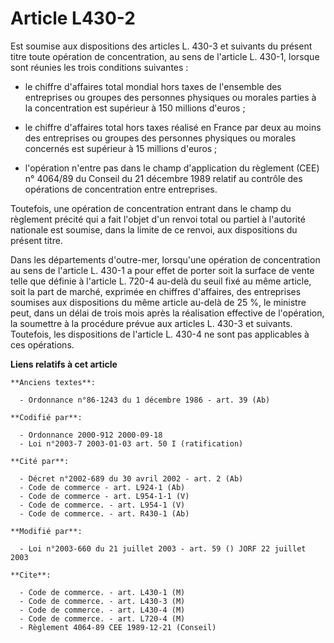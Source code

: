 # Article L430-2

Est soumise aux dispositions des articles L. 430-3 et suivants du présent titre toute opération de concentration, au sens de
l'article L. 430-1, lorsque sont réunies les trois conditions suivantes :

- le chiffre d'affaires total mondial hors taxes de l'ensemble des entreprises ou groupes des personnes physiques ou morales
parties à la concentration est supérieur à 150 millions d'euros ;

- le chiffre d'affaires total hors taxes réalisé en France par deux au moins des entreprises ou groupes des personnes
physiques ou morales concernés est supérieur à 15 millions d'euros ;

- l'opération n'entre pas dans le champ d'application du règlement (CEE) n° 4064/89 du Conseil du 21 décembre 1989 relatif au
contrôle des opérations de concentration entre entreprises.

Toutefois, une opération de concentration entrant dans le champ du règlement précité qui a fait l'objet d'un renvoi total ou
partiel à l'autorité nationale est soumise, dans la limite de ce renvoi, aux dispositions du présent titre.

Dans les départements d'outre-mer, lorsqu'une opération de concentration au sens de l'article L. 430-1 a pour effet de porter
soit la surface de vente telle que définie à l'article L. 720-4 au-delà du seuil fixé au même article, soit la part de
marché, exprimée en chiffres d'affaires, des entreprises soumises aux dispositions du même article au-delà de 25 %, le
ministre peut, dans un délai de trois mois après la réalisation effective de l'opération, la soumettre à la procédure prévue
aux articles L. 430-3 et suivants. Toutefois, les dispositions de l'article L. 430-4 ne sont pas applicables à ces
opérations.

**Liens relatifs à cet article**

	**Anciens textes**:

	  - Ordonnance n°86-1243 du 1 décembre 1986 - art. 39 (Ab)

	**Codifié par**:

	  - Ordonnance 2000-912 2000-09-18
	  - Loi n°2003-7 2003-01-03 art. 50 I (ratification)

	**Cité par**:

	  - Décret n°2002-689 du 30 avril 2002 - art. 2 (Ab)
	  - Code de commerce - art. L924-1 (Ab)
	  - Code de commerce - art. L954-1-1 (V)
	  - Code de commerce. - art. L954-1 (V)
	  - Code de commerce. - art. R430-1 (Ab)

	**Modifié par**:

	  - Loi n°2003-660 du 21 juillet 2003 - art. 59 () JORF 22 juillet 2003

	**Cite**:

	  - Code de commerce. - art. L430-1 (M)
	  - Code de commerce. - art. L430-3 (M)
	  - Code de commerce. - art. L430-4 (M)
	  - Code de commerce. - art. L720-4 (M)
	  - Règlement 4064-89 CEE 1989-12-21 (Conseil)
